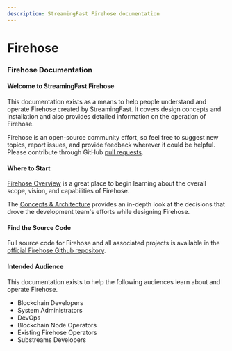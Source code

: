 ```yaml
---
description: StreamingFast Firehose documentation
---
```


# Firehose

### Firehose Documentation

#### Welcome to StreamingFast Firehose

This documentation exists as a means to help people understand and operate Firehose created by StreamingFast. It covers design concepts and installation and also provides detailed information on the operation of Firehose.

Firehose is an open-source community effort, so feel free to suggest new topics, report issues, and provide feedback wherever it could be helpful. Please contribute through GitHub [pull requests](https://docs.github.com/en/pull-requests/collaborating-with-pull-requests/proposing-changes-to-your-work-with-pull-requests/about-pull-requests).

#### Where to Start

[Firehose Overview](https://firehose.streamingfast.io/introduction/firehose-overview) is a great place to begin learning about the overall scope, vision, and capabilities of Firehose.

The [Concepts & Architecture](https://firehose.streamingfast.io/concepts-and-architeceture/components) provides an in-depth look at the decisions that drove the development team's efforts while designing Firehose.

#### Find the Source Code

Full source code for Firehose and all associated projects is available in the [official Firehose Github repository](https://github.com/streamingfast/firehose).

#### Intended Audience

This documentation exists to help the following audiences learn about and operate Firehose.

* Blockchain Developers
* System Administrators
* DevOps
* Blockchain Node Operators
* Existing Firehose Operators
* Substreams Developers
